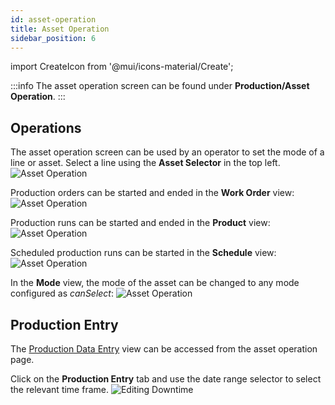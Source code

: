 ```yaml
---
id: asset-operation
title: Asset Operation
sidebar_position: 6
---
```

import CreateIcon from '@mui/icons-material/Create';

:::info
The asset operation screen can be found under **Production/Asset Operation**.
:::
## Operations
The asset operation screen can be used by an operator to set the mode of a line or asset. Select a line using the **Asset Selector** in the top left.
![Asset Operation](/img/36.png)

Production orders can be started and ended in the **Work Order** view:
![Asset Operation](/img/51.png)

Production runs can be started and ended in the **Product** view: 
![Asset Operation](/img/52.png)

Scheduled production runs can be started in the **Schedule** view:
![Asset Operation](/img/50.png)

In the **Mode** view, the mode of the asset can be changed to any mode configured as *canSelect*:
![Asset Operation](/img/53.png)

## Production Entry
The [Production Data Entry](docs/products/mes/production-data-entry.md) view can be accessed from the asset operation page. 

Click on the <CreateIcon fontSize="small" /> **Production Entry** tab and use the date range selector to select the relevant time frame.
   ![Editing Downtime](/img/54.png)

